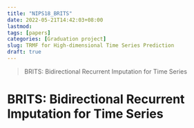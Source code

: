 ```yaml
---
title: "NIPS18_BRITS"
date: 2022-05-21T14:42:03+08:00
lastmod:
tags: [papers]
categories: [Graduation project]
slug: TRMF for High-dimensional Time Series Prediction
draft: true
---
```

> BRITS: Bidirectional Recurrent Imputation for Time Series

# BRITS: Bidirectional Recurrent Imputation for Time Series

